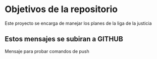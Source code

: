 # Objetivos de la repositorio

Este proyecto se encarga de manejar los planes de la liga de la justicia

## Estos mensajes se subiran a GITHUB

Mensaje para probar comandos de push